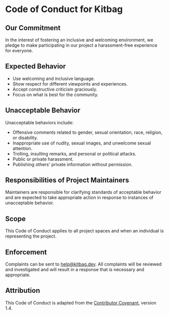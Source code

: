 # Code of Conduct for Kitbag

## Our Commitment

In the interest of fostering an inclusive and welcoming environment, we pledge to make participating in our project a harassment-free experience for everyone.

## Expected Behavior

- Use welcoming and inclusive language.
- Show respect for different viewpoints and experiences.
- Accept constructive criticism graciously.
- Focus on what is best for the community.

## Unacceptable Behavior

Unacceptable behaviors include:

- Offensive comments related to gender, sexual orientation, race, religion, or disability.
- Inappropriate use of nudity, sexual images, and unwelcome sexual attention.
- Trolling, insulting remarks, and personal or political attacks.
- Public or private harassment.
- Publishing others' private information without permission.

## Responsibilities of Project Maintainers

Maintainers are responsible for clarifying standards of acceptable behavior and are expected to take appropriate action in response to instances of unacceptable behavior.

## Scope

This Code of Conduct applies to all project spaces and when an individual is representing the project.

## Enforcement

Complaints can be sent to [help@kitbag.dev](mailto:help@kitbag.dev). All complaints will be reviewed and investigated and will result in a response that is necessary and appropriate.

## Attribution

This Code of Conduct is adapted from the [Contributor Covenant](https://www.contributor-covenant.org/), version 1.4.
